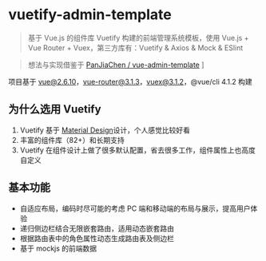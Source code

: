 # vuetify-admin-template

> 基于 Vue.js 的组件库 Vuetify 构建的前端管理系统模板，使用 Vue.js + Vue Router + Vuex，第三方库有：Vuetify & Axios & Mock & ESlint

> 想法与实现借鉴于 [PanJiaChen / vue-admin-template](https://github.com/PanJiaChen/vue-admin-template)
> ]

项目基于 vue@2.6.10，vue-router@3.1.3，vuex@3.1.2，@vue/cli 4.1.2 构建

## 为什么选用 Vuetify

1. Vuetify 基于 [Material Design](https://material.io/guidelines/)设计，个人感觉比较好看
2. 丰富的组件库（82+）和长期支持
3. Vuetify 在组件设计上做了很多默认配置，省去很多工作，组件属性上也高度自定义

## 基本功能

- 自适应布局，编码时尽可能的考虑 PC 端和移动端的布局与展示，提高用户体验
- 递归侧边栏结合无限嵌套路由，适用动态嵌套路由
- 根据路由表中的角色属性动态生成路由表及侧边栏
- 基于 mockjs 的前端数据
